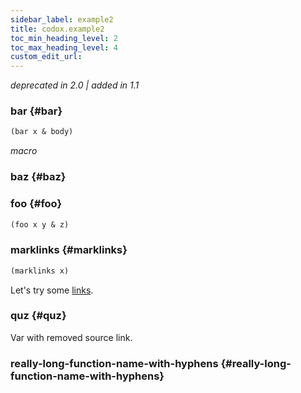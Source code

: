 ```yaml
---
sidebar_label: example2
title: codox.example2
toc_min_heading_level: 2
toc_max_heading_level: 4
custom_edit_url:
---
```



*deprecated in 2.0 | added in 1.1*





### bar {#bar}
``` clojure
(bar x & body)
```


*macro*


### baz {#baz}


### foo {#foo}
``` clojure
(foo x y & z)
```


### marklinks {#marklinks}
``` clojure
(marklinks x)
```


Let's try some [links][1].

  [1]: http://example.com

### quz {#quz}


Var with removed source link.

### really\-long\-function\-name\-with\-hyphens {#really-long-function-name-with-hyphens}

